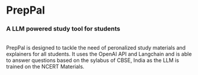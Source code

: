 # PrepPal

<p>
<h3> A LLM powered study tool for students</h3><br>
  PrepPal is designed to tackle the need of peronalized study materials and explainers for all students.
  It uses the OpenAI API and Langchain and is able to answer questions based on the sylabus of CBSE, India as the LLM is trained on the NCERT Materials.
</p>
